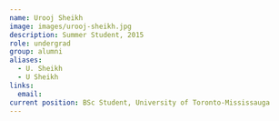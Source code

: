 ```yaml
---
name: Urooj Sheikh
image: images/urooj-sheikh.jpg
description: Summer Student, 2015
role: undergrad
group: alumni
aliases:
  - U. Sheikh
  - U Sheikh
links:
  email:
current position: BSc Student, University of Toronto-Mississauga
---
```

